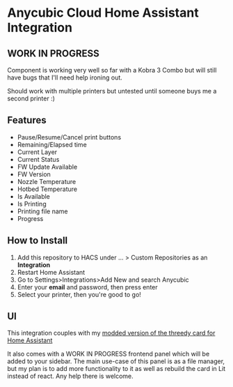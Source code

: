 # Anycubic Cloud Home Assistant Integration

## WORK IN PROGRESS 

Component is working very well so far with a Kobra 3 Combo but will still have bugs that I'll need help ironing out.

Should work with multiple printers but untested until someone buys me a second printer :)

## Features

- Pause/Resume/Cancel print buttons
- Remaining/Elapsed time
- Current Layer
- Current Status
- FW Update Available
- FW Version
- Nozzle Temperature
- Hotbed Temperature
- Is Available
- Is Printing
- Printing file name
- Progress

## How to Install

1. Add this repository to HACS under ... > Custom Repositories as an **Integration**
2. Restart Home Assistant
3. Go to Settings>Integrations>Add New and search Anycubic
4. Enter your **email** and password, then press enter
5. Select your printer, then you're good to go!


## UI

This integration couples with my [modded version of the threedy card for Home Assistant](https://github.com/WaresWichall/hass-threedy_anycubic_card)

It also comes with a WORK IN PROGRESS frontend panel which will be added to your sidebar.
The main use-case of this panel is as a file manager, but my plan is to add more functionality to it as well as rebuild the card in Lit instead of react. Any help there is welcome.

